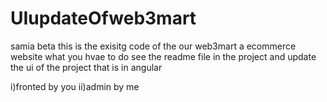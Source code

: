 # UIupdateOfweb3mart
samia beta this is the exisitg code of the our web3mart a ecommerce website what you hvae to do see the readme file in the project 
and update the ui of the project that is in angular 

i)fronted by you
ii)admin by me 
